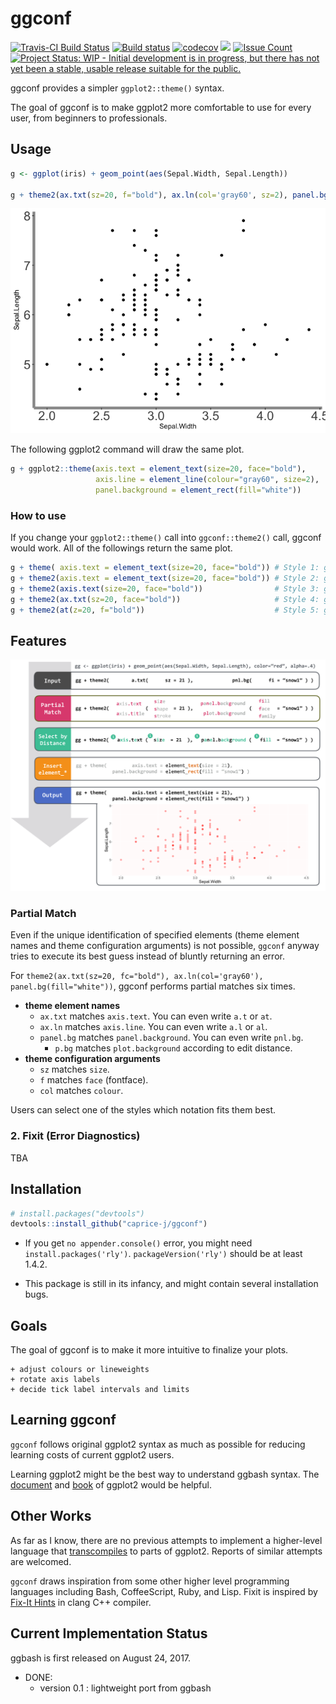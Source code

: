 <!-- README.md is generated from README.Rmd. Please edit that file -->
ggconf
======

[![Travis-CI Build Status](https://travis-ci.org/caprice-j/ggconf.svg?branch=master)](https://travis-ci.org/caprice-j/ggconf) [![Build status](https://ci.appveyor.com/api/projects/status/vfia7i1hfowhpqhs?svg=true)](https://ci.appveyor.com/project/caprice-j/ggbash) [![codecov](https://codecov.io/gh/caprice-j/ggbash/branch/master/graph/badge.svg)](https://codecov.io/gh/caprice-j/ggbash) ![](http://www.r-pkg.org/badges/version/ggbash) <!-- [![Coverage Status](https://coveralls.io/repos/github/caprice-j/ggbash/badge.svg)](https://coveralls.io/github/caprice-j/ggbash) --> [![Issue Count](https://codeclimate.com/github/caprice-j/ggbash/badges/issue_count.svg)](https://codeclimate.com/github/caprice-j/ggbash/issues) [![Project Status: WIP - Initial development is in progress, but there has not yet been a stable, usable release suitable for the public.](http://www.repostatus.org/badges/latest/wip.svg)](http://www.repostatus.org/#wip)

ggconf provides a simpler `ggplot2::theme()` syntax.

The goal of ggconf is to make ggplot2 more comfortable to use for every user, from beginners to professionals.

Usage
-----

``` r
g <- ggplot(iris) + geom_point(aes(Sepal.Width, Sepal.Length))

g + theme2(ax.txt(sz=20, f="bold"), ax.ln(col='gray60', sz=2), panel.bg(fill="white"))
```

![](README-example-1.png)

The following ggplot2 command will draw the same plot.

``` r
g + ggplot2::theme(axis.text = element_text(size=20, face="bold"),
                   axis.line = element_line(colour="gray60", size=2),
                   panel.background = element_rect(fill="white"))
```

### How to use

If you change your `ggplot2::theme()` call into `ggconf::theme2()` call, ggconf would work. All of the followings return the same plot.

``` r
g + theme( axis.text = element_text(size=20, face="bold")) # Style 1: ggplot2 default (50 characters)
g + theme2(axis.text = element_text(size=20, face="bold")) # Style 2: ggconf
g + theme2(axis.text(size=20, face="bold"))                # Style 3: ggconf without element_text()
g + theme2(ax.txt(sz=20, face="bold"))                     # Style 4: ggconf shorter but readable
g + theme2(at(z=20, f="bold"))                             # Style 5: ggconf shortest (25 chars)
```

Features
--------

![ggbash Feature Overview](README-func.png)

### Partial Match

Even if the unique identification of specified elements (theme element names and theme configuration arguments) is not possible, `ggconf` anyway tries to execute its best guess instead of bluntly returning an error.

For `theme2(ax.txt(sz=20, fc="bold"), ax.ln(col='gray60'), panel.bg(fill="white"))`, ggconf performs partial matches six times.

-   **theme element names**
    -   `ax.txt` matches `axis.text`. You can even write `a.t` or `at`.
    -   `ax.ln` matches `axis.line`. You can even write `a.l` or `al`.
    -   `panel.bg` matches `panel.background`. You can even write `pnl.bg`.
        -   `p.bg` matches `plot.background` according to edit distance.
-   **theme configuration arguments**
    -   `sz` matches `size`.
    -   `f` matches `face` (fontface).
    -   `col` matches `colour`.

Users can select one of the styles which notation fits them best.

### 2. Fixit (Error Diagnostics)

TBA

Installation
------------

``` r
# install.packages("devtools")
devtools::install_github("caprice-j/ggconf")
```

-   If you get `no appender.console()` error, you might need `install.packages('rly')`. `packageVersion('rly')` should be at least 1.4.2.

-   This package is still in its infancy, and might contain several installation bugs.

Goals
-----

The goal of ggconf is to make it more intuitive to finalize your plots.

    + adjust colours or lineweights
    + rotate axis labels
    + decide tick label intervals and limits

<!--    + generate line-wrapped titles or legends -->
Learning ggconf
---------------

`ggconf` follows original ggplot2 syntax as much as possible for reducing learning costs of current ggplot2 users.

Learning ggplot2 might be the best way to understand ggbash syntax. The [document](http://docs.ggplot2.org/current/) and [book](https://github.com/hadley/ggplot2-book) of ggplot2 would be helpful.

Other Works
-----------

As far as I know, there are no previous attempts to implement a higher-level language that [transcompiles](https://en.wikipedia.org/wiki/Source-to-source_compiler) to parts of ggplot2. Reports of similar attempts are welcomed.

<!--

About a different way to generate scatterplot matrix,
`GGally::ggpairs` does the similar work. The major differences are:

+ `GGally::ggpairs` output the scatterplot matrix in one plot,
  while `ggbash` outputs each subplot as a plot (or as a file).
+ `GGally::ggpairs` uses `ggplot2::ggsave` to save a plot with no default filename,
  while `ggbash` uses `| png ` or `| pdf` pipe chains with auto-generated filenames.

-->
`ggconf` draws inspiration from some other higher level programming languages including Bash, CoffeeScript, Ruby, and Lisp. Fixit is inspired by [Fix-It Hints](http://clang.llvm.org/docs/InternalsManual.html#fix-it-hints) in clang C++ compiler.

Current Implementation Status
-----------------------------

ggbash is first released on August 24, 2017.

-   DONE:
    -   version 0.1 : lightweight port from ggbash
